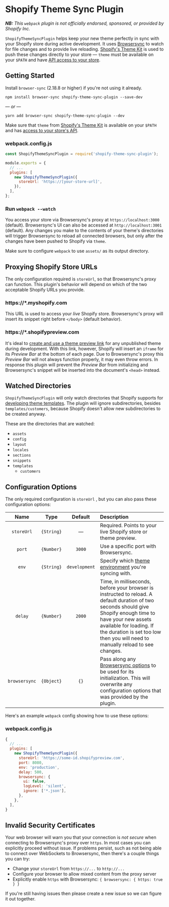 # Shopify Theme Sync Plugin

_**NB:** This `webpack` plugin is not officially endorsed, sponsored, or provided by Shopify Inc._

`ShopifyThemeSyncPlugin` helps keep your new theme perfectly in sync with your Shopify store during active development. It uses [Browsersync](https://browsersync.io) to watch for file changes and to provide live reloading. [Shopify's Theme Kit](https://shopify.github.io/themekit/) is used to push these changes directly to your store &mdash; `theme` must be available on your `$PATH` and have [API access to your store](https://shopify.github.io/themekit/#get-api-access).

## Getting Started

Install `browser-sync` (2.18.8 or higher) if you're not using it already.

```
npm install browser-sync shopify-theme-sync-plugin --save-dev
```

&mdash; _or_ &mdash;

```
yarn add browser-sync shopify-theme-sync-plugin --dev
```

Make sure that `theme` from [Shopify's Theme Kit](https://shopify.github.io/themekit/) is available on your `$PATH` and has [access to your store's API](https://shopify.github.io/themekit/#get-api-access).

### webpack.config.js

```javascript
const ShopifyThemeSyncPlugin = require('shopify-theme-sync-plugin');

module.exports = {
  // ...
  plugins: [
    new ShopifyThemeSyncPlugin({
      storeUrl: 'https://[your-store-url]',
    }),
  ],
};
```

### Run `webpack --watch`

You access your store via Browsersync's proxy at `https://localhost:3000` (default). Browsersync's UI can also be accessed at `http://localhost:3001` (default). Any changes you make to the contents of your theme's directories will trigger Browsersync to reload all connected browsers, but only after the changes have been pushed to Shopify via `theme`.

Make sure to configure `webpack` to use `assets/` as its output directory.

## Proxying Shopify Store URLs

The only configuration required is `storeUrl`, so that Browsersync's proxy can function. This plugin's behavior will depend on which of the two acceptable Shopify URLs you provide.

### https://*.myshopify.com

This URL is used to access your _live_ Shopify store. Browsersync's proxy will insert its snippet right before `</body>` (default behavior).

### https://*.shopifypreview.com

It's ideal to [create and use a theme preview link](https://help.shopify.com/en/manual/using-themes/adding-themes#share-a-theme-preview-with-others) for any unpublished theme during development. With this link, however, Shopify will insert an `iframe` for its _Preview Bar_ at the bottom of each page. Due to Browsersync's proxy this _Preview Bar_ will not always function properly, it may even throw errors. In response this plugin will prevent the _Preview Bar_ from initializing and Browsersync's snippet will be inserted into the document's `<head>` instead.

## Watched Directories

`ShopifyThemeSyncPlugin` will only watch directories that Shopify supports for [developing theme templates](https://shopify.dev/tutorials/develop-theme-templates). The plugin will ignore subdirectories, besides `templates/customers`, because Shopify doesn't allow new subdirectories to be created anyway.

These are the directories that are watched:

- `assets`
- `config`
- `layout`
- `locales`
- `sections`
- `snippets`
- `templates`
  - `customers`

## Configuration Options

The only required configuration is `storeUrl` , but you can also pass these configuration options:

|     Name      |    Type    |    Default    | Description                                                                                                                                                                                                                                                               |
| :-----------: | :--------: | :-----------: | :------------------------------------------------------------------------------------------------------------------------------------------------------------------------------------------------------------------------------------------------------------------------ |
|  `storeUrl`   | `{String}` |    &mdash;    | Required. Points to your live Shopify store or theme preview.                                                                                                                                                                                                             |
|    `port`     | `{Number}` |    `3000`     | Use a specific port with Browsersync.                                                                                                                                                                                                                                     |
|     `env`     | `{String}` | `development` | Specify which [theme environment](https://shopify.github.io/themekit/commands/#using-environments) you're syncing with.                                                                                                                                                   |
|    `delay`    | `{Number}` |    `2000`     | Time, in milliseconds, before your browser is instructed to reload. A default duration of two seconds should give Shopify enough time to have your new assets available for loading. If the duration is set too low then you will need to manually reload to see changes. |
| `browsersync` | `{Object}` |     `{}`      | Pass along any [Browsersync options](https://www.browsersync.io/docs/option) to be used for its initialization. This will overwrite any configuration options that was provided by the plugin.                                                                            |

Here's an example `webpack` config showing how to use these options:

### webpack.config.js

```javascript
{
  // ...
  plugins: [
    new ShopifyThemeSyncPlugin({
      storeUrl: 'https://some-id.shopifypreview.com',
      port: 8080,
      env: 'production',
      delay: 500,
      browsersync: {
        ui: false,
        logLevel: 'silent',
        ignore: ['*.json'],
      },
    },
  ],
}
```

## Invalid Security Certificates

Your web browser will warn you that your connection is _not secure_ when connecting to Browsersync's proxy over `https`. In most cases you can explicitly proceed without issue. If problems persist, such as not being able to connect over WebSockets to Browsersync, then there's a couple things you can try:

- Change your `storeUrl` from `https://...` to `http://...`
- Configure your browser to allow mixed content from the proxy server
- Explicitly enable `https` with Browsersync: `{ browsersync: { https: true } }`

If you're still having issues then please create a new issue so we can figure it out together.

